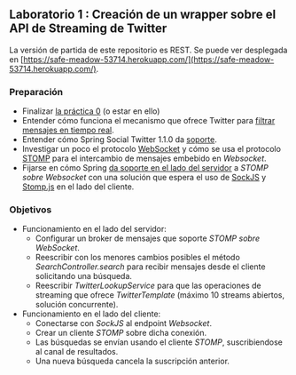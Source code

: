 ## Laboratorio 1 : Creación de un wrapper sobre el API de Streaming de Twitter

La versión de partida de este repositorio es REST. 
Se puede ver desplegada en [https://safe-meadow-53714.herokuapp.com/](https://safe-meadow-53714.herokuapp.com/).

### Preparación

* Finalizar [la práctica 0](https://github.com/UNIZAR-62227-TMDAD/lab0-twitter-rest) (o estar en ello)
* Entender cómo funciona el mecanismo que ofrece Twitter para [filtrar mensajes en tiempo real](https://developer.twitter.com/en/docs/tweets/filter-realtime/overview).
* Entender cómo Spring Social Twitter 1.1.0 da [soporte](https://docs.spring.io/spring-social-twitter/docs/1.1.0.RELEASE/reference/htmlsingle/).
* Investigar un poco el protocolo [WebSocket](https://www.websocket.org/) y cómo se usa el protocolo [STOMP](http://jmesnil.net/stomp-websocket/doc/) para el intercambio de mensajes embebido en *Websocket*.
* Fijarse en cómo Spring [da soporte en el lado del servidor](https://spring.io/guides/gs/messaging-stomp-websocket/) a *STOMP sobre Websocket* con una solución que espera el uso de [SockJS](https://github.com/sockjs) y [Stomp.js](https://www.npmjs.com/package/@stomp/stompjs) en el lado del cliente. 

### Objetivos

* Funcionamiento en el lado del servidor:
	* Configurar un broker de mensajes que soporte *STOMP sobre WebSocket*.
	* Reescribir con los menores cambios posibles el método *SearchController.search* para recibir mensajes desde el cliente solicitando una búsqueda.
	* Reescribir *TwitterLookupService* para que las operaciones de streaming que ofrece *TwitterTemplate* (máximo 10 streams abiertos, solución concurrente). 
* Funcionamiento en el lado del cliente:
   * Conectarse con *SockJS* al endpoint *Websocket*.
   * Crear un cliente *STOMP* sobre dicha conexión. 
   * Las búsquedas se envían usando el cliente *STOMP*, suscribiendose al canal de resultados.
   * Una nueva búsqueda cancela la suscripción anterior.

